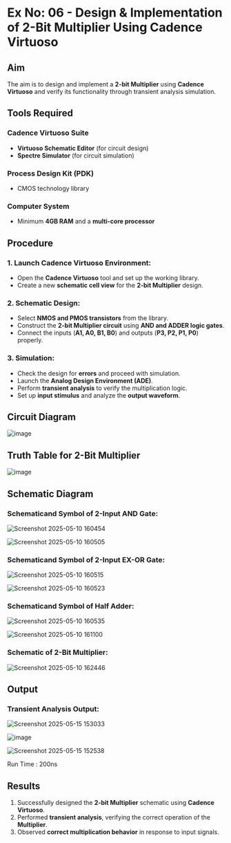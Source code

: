 # Ex No: 06 - Design & Implementation of 2-Bit Multiplier Using Cadence Virtuoso

## Aim
The aim is to design and implement a **2-bit Multiplier** using **Cadence Virtuoso** and verify its functionality through transient analysis simulation.

## Tools Required
### Cadence Virtuoso Suite
- **Virtuoso Schematic Editor** (for circuit design) 
- **Spectre Simulator** (for circuit simulation)

### Process Design Kit (PDK)
- CMOS technology library

### Computer System
- Minimum **4GB RAM** and a **multi-core processor**

## Procedure

### 1. Launch Cadence Virtuoso Environment:
- Open the **Cadence Virtuoso** tool and set up the working library.
- Create a new **schematic cell view** for the **2-bit Multiplier** design.

### 2. Schematic Design:
- Select **NMOS and PMOS transistors** from the library.
- Construct the **2-bit Multiplier circuit** using **AND and ADDER logic gates**.
- Connect the inputs (**A1, A0, B1, B0**) and outputs (**P3, P2, P1, P0**) properly.

### 3. Simulation:
- Check the design for **errors** and proceed with simulation.
- Launch the **Analog Design Environment (ADE)**.
- Perform **transient analysis** to verify the multiplication logic.
- Set up **input stimulus** and analyze the **output waveform**.

## Circuit Diagram

![image](https://github.com/user-attachments/assets/a56c4672-c7a5-44a8-908f-860243dc365d)


## Truth Table for 2-Bit Multiplier

![image](https://github.com/user-attachments/assets/fdb01f7d-60c1-4605-8462-c4dd954c5602)


## Schematic Diagram

### Schematicand Symbol of 2-Input AND Gate:

![Screenshot 2025-05-10 160454](https://github.com/user-attachments/assets/7a700f59-c4b4-4006-b791-0a4edf7d1e57)

![Screenshot 2025-05-10 160505](https://github.com/user-attachments/assets/4031c7a7-7c0f-4397-a936-ac4f90c4f402)

### Schematicand Symbol of 2-Input EX-OR Gate:

![Screenshot 2025-05-10 160515](https://github.com/user-attachments/assets/880ad1be-e8b3-4111-b2ea-2b2c7eb1fd14)

![Screenshot 2025-05-10 160523](https://github.com/user-attachments/assets/4230854b-5f8e-43d0-9875-258b457660e3)

### Schematicand Symbol of Half Adder:
![Screenshot 2025-05-10 160535](https://github.com/user-attachments/assets/5d98f983-d6b7-42b9-8f16-17407b2010b2)

![Screenshot 2025-05-10 161100](https://github.com/user-attachments/assets/bfaa7af0-6785-46e4-b434-87d677af5807)

### Schematic of 2-Bit Multiplier:
![Screenshot 2025-05-10 162446](https://github.com/user-attachments/assets/5b4b78a1-5812-4789-85ec-60324c2b5968)

## Output
### Transient Analysis Output:
![Screenshot 2025-05-15 153033](https://github.com/user-attachments/assets/2c94f184-525c-49ba-8733-27c982f0dffa)

![image](https://github.com/user-attachments/assets/55864d90-af08-4836-bc90-4cbba80573f8)


![Screenshot 2025-05-15 152538](https://github.com/user-attachments/assets/694df39e-3505-4cf1-ae99-21bc428300b7)

Run Time : 200ns

## Results
1. Successfully designed the **2-bit Multiplier** schematic using **Cadence Virtuoso**.
2. Performed **transient analysis**, verifying the correct operation of the **Multiplier**.
3. Observed **correct multiplication behavior** in response to input signals.
